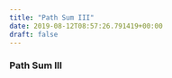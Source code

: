 ```yaml
---
title: "Path Sum III"
date: 2019-08-12T08:57:26.791419+00:00
draft: false
---
```


### Path Sum III
